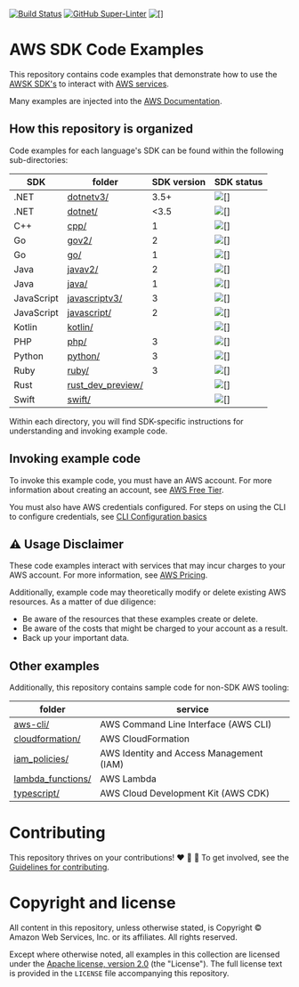 [![Build Status](https://github.com/aws/aws-sdk-ruby/workflows/CI/badge.svg)](https://github.com/awsdocs/aws-doc-sdk-examples/actions)
[![GitHub Super-Linter](https://github.com/awsdocs/aws-doc-sdk-examples/actions/workflows/super-linter.yml/badge.svg)](https://github.com/marketplace/actions/super-linter)
![[]](https://img.shields.io/badge/license-MIT%2FApache--2.0-blue)

# AWS SDK Code Examples
This repository contains code examples that demonstrate how to use the [AWSK SDK's](https://aws.amazon.com/developer/tools/) to interact with [AWS services](https://aws.amazon.com/products).

Many examples are injected into the [AWS Documentation](https://docs.aws.amazon.com).

## How this repository is organized
Code examples for each language's SDK can be found within the following sub-directories:

| SDK        | folder                                | SDK version | SDK status  |
|------------|---------------------------------------|-------------|-------------|
| .NET       | [dotnetv3/](dotnetv3)                 | 3.5+        | ![[]](https://img.shields.io/badge/-GA-blue)           |
| .NET       | [dotnet/](dotnet)                     | <3.5        | ![[]](https://img.shields.io/badge/-deprecated-red)  |
| C++        | [cpp/](cpp)                           | 1           | ![[]](https://img.shields.io/badge/-GA-blue)          |
| Go         | [gov2/](gov2)                         | 2           | ![[]](https://img.shields.io/badge/-GA-blue)          |
| Go         | [go/](go)                             | 1           | ![[]](https://img.shields.io/badge/-deprecated-red)  |
| Java       | [javav2/]()                           | 2           | ![[]](https://img.shields.io/badge/-GA-blue)          |
| Java       | [java/](java)                         | 1           | ![[]](https://img.shields.io/badge/-deprecated-red)  |
| JavaScript | [javascriptv3/](javascriptv3)         | 3           | ![[]](https://img.shields.io/badge/-GA-blue)          |
| JavaScript | [javascript/](javascript)             | 2           | ![[]](https://img.shields.io/badge/-deprecated-red)  |
| Kotlin     | [kotlin/](kotlin)                     |             | ![[]](https://img.shields.io/badge/-preview-brightgreen)       |
| PHP        | [php/](php)                           | 3           | ![[]](https://img.shields.io/badge/-GA-blue)          |
| Python     | [python/](python)                     | 3           | ![[]](https://img.shields.io/badge/-GA-blue)          |
| Ruby       | [ruby/](ruby)                         | 3           | ![[]](https://img.shields.io/badge/-GA-blue)          |
| Rust       | [rust_dev_preview/](rust_dev_preview) |             | ![[]](https://img.shields.io/badge/-preview-brightgreen) |
| Swift      | [swift/](swift)                       |             | ![[]](https://img.shields.io/badge/-preview-brightgreen)     |

Within each directory, you will find SDK-specific instructions for understanding and invoking example code.

## Invoking example code
To invoke this example code, you must have an AWS account. For more information about creating an account, see [AWS Free Tier](https://aws.amazon.com/free/). 

You must also have AWS credentials configured. For steps on using the CLI to configure credentials, see [CLI Configuration basics](https://docs.aws.amazon.com/cli/latest/userguide/cli-configure-quickstart.html)

## ⚠️ Usage Disclaimer
These code examples interact with services that may incur charges to your AWS account. For more information, see [AWS Pricing](https://aws.amazon.com/pricing/).

Additionally, example code may theoretically modify or delete existing AWS resources. As a matter of due diligence:
 * Be aware of the resources that these examples create or delete.
 * Be aware of the costs that might be charged to your account as a result.
 * Back up your important data.

## Other examples
Additionally, this repository contains sample code for non-SDK AWS tooling:

| folder                                | service                                  |
|---------------------------------------|------------------------------------------|
| [aws-cli/](aws-cli)                   | AWS Command Line Interface (AWS CLI)     |
| [cloudformation/](cloudformation)     | AWS CloudFormation                       |
| [iam_policies/](iam_policies)         | AWS Identity and Access Management (IAM) |
| [lambda_functions/](lambda_functions) | AWS Lambda                               |
| [typescript/](typescript)             | AWS Cloud Development Kit (AWS CDK)      |

# Contributing
This repository thrives on your contributions! ❤️ 🌈 🙏 To get involved, see the [Guidelines for contributing](CONTRIBUTING.md).

# Copyright and license

All content in this repository, unless otherwise stated, is 
Copyright © Amazon Web Services, Inc. or its affiliates. All rights reserved.

Except where otherwise noted, all examples in this collection are licensed under the [Apache
license, version 2.0](https://www.apache.org/licenses/LICENSE-2.0) (the "License"). The full
license text is provided in the `LICENSE` file accompanying this repository.
